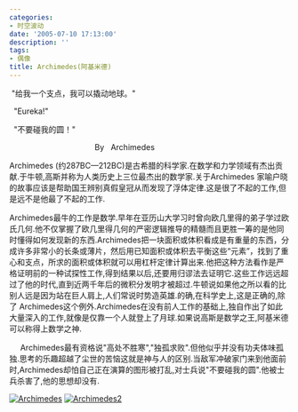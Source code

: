 ```yaml
---
categories:
- 时空波动
date: '2005-07-10 17:13:00'
description: ''
tags:
- 偶像
title: Archimedes(阿基米德)
---
```

 "给我一个支点，我可以撬动地球。"  
  
  "Eureka!"  
  
  "不要碰我的圆！"  
  
                                       By   Archimedes



Archimedes (约287BC—212BC)是古希腊的科学家.在数学和力学领域有杰出贡献.于牛顿,高斯并称为人类历史上三位最杰出的数学家.关于Archimedes 家喻户晓的故事应该是帮助国王辨别真假皇冠从而发现了浮体定律.这是很了不起的工作,但是远不是他最了不起的工作.

Archimedes最牛的工作是数学.早年在亚历山大学习时曾向欧几里得的弟子学过欧氏几何.他不仅掌握了欧几里得几何的严密逻辑推导的精髓而且更胜一筹的是他同时懂得如何发现新的东西.Archimedes把一块面积或体积看成是有重量的东西，分成许多非常小的长条或薄片，然后用已知面积或体积去平衡这些“元素”，找到了重心和支点，所求的面积或体积就可以用杠杆定律计算出来.他把这种方法看作是严格证明前的一种试探性工作,得到结果以后,还要用归谬法去证明它.这些工作远远超过了他的时代,直到近两千年后的微积分发明才被超过.牛顿说如果他之所以看的比别人远是因为站在巨人肩上,人们常说时势造英雄.的确,在科学史上,这是正确的,除了 Archimedes这个例外.Archimedes在没有前人工作的基础上,独自作出了如此大量深入的工作,就像是仅靠一个人就登上了月球.如果说高斯是数学之王,阿基米德可以称得上数学之神.

     Archimedes最有资格说"高处不胜寒","独孤求败".但他似乎并没有功夫体味孤独.思考的乐趣超越了尘世的苦恼这就是神与人的区别.当敌军冲破家门来到他面前时,Archimedes却怕自己正在演算的图形被打乱,对士兵说"不要碰我的圆".他被士兵杀害了,他的思想却没有.

[![Archimedes](http://boke9cheng.files.wordpress.com/2005/07/archimedes.jpeg)](http://boke9cheng.files.wordpress.com/2005/07/archimedes.jpeg) [![Archimedes2](http://boke9cheng.files.wordpress.com/2005/07/archimedes2.jpeg)](http://boke9cheng.files.wordpress.com/2005/07/archimedes2.jpeg)
![]()